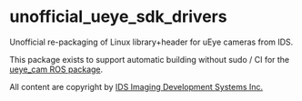 # unofficial_ueye_sdk_drivers

Unofficial re-packaging of Linux library+header for uEye cameras from IDS.

This package exists to support automatic building without sudo / CI for the [ueye_cam ROS package](https://github.com/anqixu/ueye_cam).

All content are copyright by [IDS Imaging Development Systems Inc.](https://en.ids-imaging.com/)
